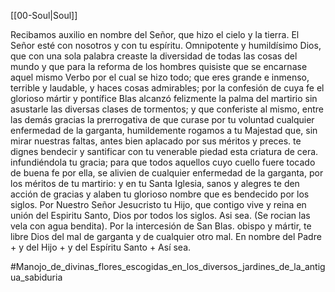 [[00-Soul|Soul]]

Recibamos auxilio en nombre del Señor, que hizo el cielo y la tierra. El Señor esté con nosotros y con tu espíritu. Omnipotente y humildísimo Dios, que con una sola palabra creaste la diversidad de todas las cosas del mundo y que para la reforma de los hombres quisiste que se encarnase aquel mismo Verbo por el cual se hizo todo; que eres grande e inmenso, terrible y laudable, y haces cosas admirables; por la confesión de cuya fe el glorioso mártir y pontífice Blas alcanzó felizmente la palma del martirio sin asustarle las diversas clases de tormentos; y que conferiste al mismo, entre las demás gracias la prerrogativa de que curase por tu voluntad cualquier enfermedad de la garganta, humildemente rogamos a tu Majestad que, sin mirar nuestras faltas, antes bien aplacado por sus méritos y preces. te dignes bendecir y santificar con tu venerable piedad esta criatura de cera. infundiéndola tu gracia; para que todos aquellos cuyo cuello fuere tocado de buena fe por ella, se alivien de cualquier enfermedad de la garganta, por los méritos de tu martirio: y en tu Santa Iglesia, sanos y alegres te den acción de gracias y alaben tu glorioso nombre que es bendecido por los siglos. Por Nuestro Señor Jesucristo tu Hijo, que contigo vive y reina en unión del Espiritu Santo, Dios por todos los siglos. Asi sea. (Se rocian las vela con agua bendita). Por la intercesión de San Blas. obispo y mártir, te libre Dios del mal de garganta y de cualquier otro mal. En nombre del Padre + y del Hijo + y del Espíritu Santo + Así sea.

#Manojo_de_divinas_flores_escogidas_en_los_diversos_jardines_de_la_antigua_sabiduria

